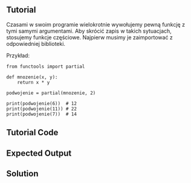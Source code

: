 Tutorial
--------
Czasami w swoim programie wielokrotnie wywołujemy pewną funkcję z tymi samymi argumentami. Aby skrócić zapis w takich sytuacjach, stosujemy funkcje częściowe. Najpierw musimy je zaimportować z odpowiedniej biblioteki.

Przykład:

    from functools import partial

    def mnozenie(x, y):
        return x * y

    podwojenie = partial(mnozenie, 2)

    print(podwojenie(6))  # 12
    print(podwojenie(11)) # 22
    print(podwojenie(7))  # 14

Tutorial Code
-------------

Expected Output
---------------

Solution
--------
